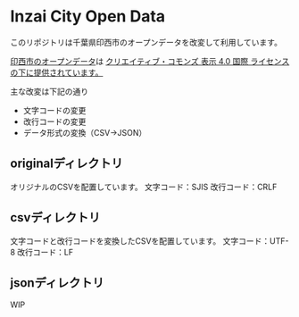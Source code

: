 # Inzai City Open Data

このリポジトリは千葉県印西市のオープンデータを改変して利用しています。

[印西市のオープンデータ](https://www.city.inzai.lg.jp/0000004803.html)は [クリエイティブ・コモンズ 表示 4.0 国際 ライセンスの下に提供されています。](http://creativecommons.org/licenses/by/4.0/deed.ja)

主な改変は下記の通り
- 文字コードの変更
- 改行コードの変更
- データ形式の変換（CSV->JSON）

## originalディレクトリ

オリジナルのCSVを配置しています。
文字コード：SJIS
改行コード：CRLF

## csvディレクトリ

文字コードと改行コードを変換したCSVを配置しています。
文字コード：UTF-8
改行コード：LF

## jsonディレクトリ

WIP